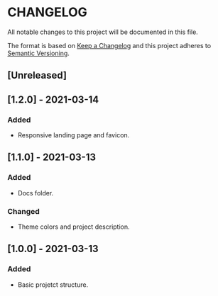 # CHANGELOG

All notable changes to this project will be documented in this file.

The format is based on [Keep a Changelog](http://keepachangelog.com/en/1.0.0/)
and this project adheres to [Semantic Versioning](http://semver.org/spec/v2.0.0.html).

## [Unreleased]

## [1.2.0] - 2021-03-14

### Added
- Responsive landing page and favicon. 

## [1.1.0] - 2021-03-13

### Added
- Docs folder.

### Changed
- Theme colors and project description.


## [1.0.0] - 2021-03-13

### Added
- Basic projetct structure.
